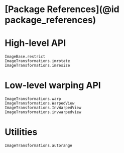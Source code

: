 # [Package References](@id package_references)


# High-level API

```@docs
ImageBase.restrict
ImageTransformations.imrotate
ImageTransformations.imresize
```

# Low-level warping API

```@docs
ImageTransformations.warp
ImageTransformations.WarpedView
ImageTransformations.InvWarpedView
ImageTransformations.invwarpedview
```

# Utilities

```@docs
ImageTransformations.autorange
```
